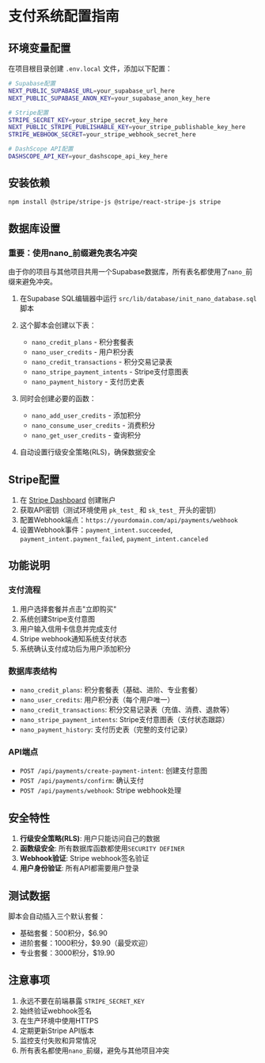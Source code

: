 # 支付系统配置指南

## 环境变量配置

在项目根目录创建 `.env.local` 文件，添加以下配置：

```bash
# Supabase配置
NEXT_PUBLIC_SUPABASE_URL=your_supabase_url_here
NEXT_PUBLIC_SUPABASE_ANON_KEY=your_supabase_anon_key_here

# Stripe配置
STRIPE_SECRET_KEY=your_stripe_secret_key_here
NEXT_PUBLIC_STRIPE_PUBLISHABLE_KEY=your_stripe_publishable_key_here
STRIPE_WEBHOOK_SECRET=your_stripe_webhook_secret_here

# DashScope API配置
DASHSCOPE_API_KEY=your_dashscope_api_key_here
```

## 安装依赖

```bash
npm install @stripe/stripe-js @stripe/react-stripe-js stripe
```

## 数据库设置

### 重要：使用nano_前缀避免表名冲突

由于你的项目与其他项目共用一个Supabase数据库，所有表名都使用了`nano_`前缀来避免冲突。

1. 在Supabase SQL编辑器中运行 `src/lib/database/init_nano_database.sql` 脚本
2. 这个脚本会创建以下表：
   - `nano_credit_plans` - 积分套餐表
   - `nano_user_credits` - 用户积分表
   - `nano_credit_transactions` - 积分交易记录表
   - `nano_stripe_payment_intents` - Stripe支付意图表
   - `nano_payment_history` - 支付历史表

3. 同时会创建必要的函数：
   - `nano_add_user_credits` - 添加积分
   - `nano_consume_user_credits` - 消费积分
   - `nano_get_user_credits` - 查询积分

4. 自动设置行级安全策略(RLS)，确保数据安全

## Stripe配置

1. 在 [Stripe Dashboard](https://dashboard.stripe.com/) 创建账户
2. 获取API密钥（测试环境使用 `pk_test_` 和 `sk_test_` 开头的密钥）
3. 配置Webhook端点：`https://yourdomain.com/api/payments/webhook`
4. 设置Webhook事件：`payment_intent.succeeded`, `payment_intent.payment_failed`, `payment_intent.canceled`

## 功能说明

### 支付流程
1. 用户选择套餐并点击"立即购买"
2. 系统创建Stripe支付意图
3. 用户输入信用卡信息并完成支付
4. Stripe webhook通知系统支付状态
5. 系统确认支付成功后为用户添加积分

### 数据库表结构
- `nano_credit_plans`: 积分套餐表（基础、进阶、专业套餐）
- `nano_user_credits`: 用户积分表（每个用户唯一）
- `nano_credit_transactions`: 积分交易记录表（充值、消费、退款等）
- `nano_stripe_payment_intents`: Stripe支付意图表（支付状态跟踪）
- `nano_payment_history`: 支付历史表（完整的支付记录）

### API端点
- `POST /api/payments/create-payment-intent`: 创建支付意图
- `POST /api/payments/confirm`: 确认支付
- `POST /api/payments/webhook`: Stripe webhook处理

## 安全特性

1. **行级安全策略(RLS)**: 用户只能访问自己的数据
2. **函数级安全**: 所有数据库函数都使用`SECURITY DEFINER`
3. **Webhook验证**: Stripe webhook签名验证
4. **用户身份验证**: 所有API都需要用户登录

## 测试数据

脚本会自动插入三个默认套餐：
- 基础套餐：500积分，$6.90
- 进阶套餐：1000积分，$9.90（最受欢迎）
- 专业套餐：3000积分，$19.90

## 注意事项

1. 永远不要在前端暴露 `STRIPE_SECRET_KEY`
2. 始终验证webhook签名
3. 在生产环境中使用HTTPS
4. 定期更新Stripe API版本
5. 监控支付失败和异常情况
6. 所有表名都使用`nano_`前缀，避免与其他项目冲突
